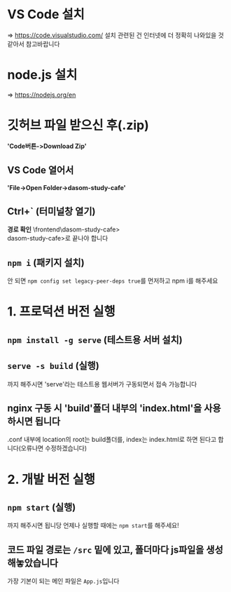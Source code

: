 # VS Code 설치
=> https://code.visualstudio.com/
설치 관련된 건 인터넷에 더 정확히 나와있을 것 같아서 참고바랍니다

# node.js 설치
=> https://nodejs.org/en

# 깃허브 파일 받으신 후(.zip)
**'Code버튼->Download Zip'**

## VS Code 열어서 
**'File->Open Folder->dasom-study-cafe'**

## Ctrl+` (터미널창 열기)
**경로 확인** \frontend\dasom-study-cafe>\
dasom-study-cafe>로 끝나야 합니다

## `npm i`  (패키지 설치)
안 되면 `npm config set legacy-peer-deps true`를 먼저하고 npm i를 해주세요

# 1. 프로덕션 버전 실행
## `npm install -g serve`   (테스트용 서버 설치)
## `serve -s build` (실행)
까지 해주시면 'serve'라는 테스트용 웹서버가 구동되면서 접속 가능합니다
## nginx 구동 시 'build'폴더 내부의 'index.html'을 사용하시면 됩니다
.conf 내부에 location의 root는 build폴더를, index는 index.html로 하면 된다고 합니다(오류나면 수정하겠습니다)

# 2. 개발 버전 실행
## `npm start` (실행)
까지 해주시면 됩니당
언제나 실행할 때에는 `npm start`를 해주세요!

## 코드 파일 경로는 `/src` 밑에 있고, 폴더마다 js파일을 생성해놓았습니다
가장 기본이 되는 메인 파일은 `App.js`입니다